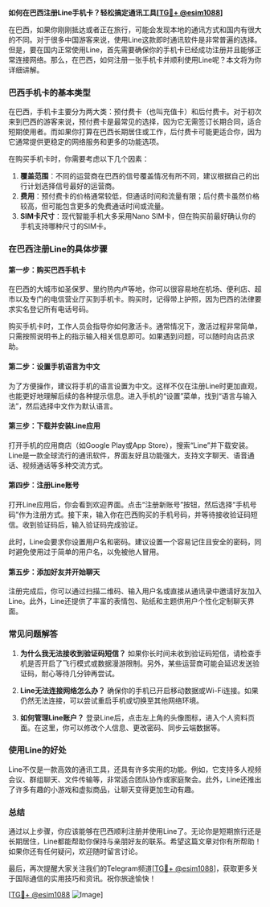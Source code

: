 **如何在巴西注册Line手机卡？轻松搞定通讯工具[[TG💪+ @esim1088](https://t.me/s/esim1088)]**

在巴西，如果你刚刚抵达或者正在旅行，可能会发现本地的通讯方式和国内有很大的不同。对于很多中国游客来说，使用Line这款即时通讯软件是非常普遍的选择。但是，要在国内正常使用Line，首先需要确保你的手机卡已经成功注册并且能够正常连接网络。那么，在巴西，如何注册一张手机卡并顺利使用Line呢？本文将为你详细讲解。

### 巴西手机卡的基本类型

在巴西，手机卡主要分为两大类：预付费卡（也叫充值卡）和后付费卡。对于初次来到巴西的游客来说，预付费卡是最常见的选择，因为它无需签订长期合同，适合短期使用者。而如果你打算在巴西长期居住或工作，后付费卡可能更适合你，因为它通常提供更稳定的网络服务和更多的功能选项。

在购买手机卡时，你需要考虑以下几个因素：
1. **覆盖范围**：不同的运营商在巴西的信号覆盖情况有所不同，建议根据自己的出行计划选择信号最好的运营商。
2. **费用**：预付费卡的价格通常较低，但通话时间和流量有限；后付费卡虽然价格较高，但可能包含更多的免费通话时间或流量。
3. **SIM卡尺寸**：现代智能手机大多采用Nano SIM卡，但在购买前最好确认你的手机支持哪种尺寸的SIM卡。

### 在巴西注册Line的具体步骤

#### 第一步：购买巴西手机卡
在巴西的大城市如圣保罗、里约热内卢等地，你可以很容易地在机场、便利店、超市以及专门的电信营业厅买到手机卡。购买时，记得带上护照，因为巴西的法律要求实名登记所有电话号码。

购买手机卡时，工作人员会指导你如何激活卡。通常情况下，激活过程非常简单，只需按照说明书上的指示输入相关信息即可。如果遇到问题，可以随时向店员求助。

#### 第二步：设置手机语言为中文
为了方便操作，建议将手机的语言设置为中文。这样不仅在注册Line时更加直观，也能更好地理解后续的各种提示信息。进入手机的“设置”菜单，找到“语言与输入法”，然后选择中文作为默认语言。

#### 第三步：下载并安装Line应用
打开手机的应用商店（如Google Play或App Store），搜索“Line”并下载安装。Line是一款全球流行的通讯软件，界面友好且功能强大，支持文字聊天、语音通话、视频通话等多种交流方式。

#### 第四步：注册Line账号
打开Line应用后，你会看到欢迎界面。点击“注册新账号”按钮，然后选择“手机号码”作为注册方式。接下来，输入你在巴西购买的手机号码，并等待接收验证码短信。收到验证码后，输入验证码完成验证。

此时，Line会要求你设置用户名和密码。建议设置一个容易记住且安全的密码，同时避免使用过于简单的用户名，以免被他人冒用。

#### 第五步：添加好友并开始聊天
注册完成后，你可以通过扫描二维码、输入用户名或直接从通讯录中邀请好友加入Line。此外，Line还提供了丰富的表情包、贴纸和主题供用户个性化定制聊天界面。

### 常见问题解答

1. **为什么我无法接收到验证码短信？**
   如果你长时间未收到验证码短信，请检查手机是否开启了飞行模式或数据漫游限制。另外，某些运营商可能会延迟发送验证码，耐心等待几分钟再尝试。

2. **Line无法连接网络怎么办？**
   确保你的手机已开启移动数据或Wi-Fi连接。如果仍然无法连接，可以尝试重启手机或切换至其他网络环境。

3. **如何管理Line账户？**
   登录Line后，点击左上角的头像图标，进入个人资料页面。在这里，你可以修改个人信息、更改密码、同步云端数据等。

### 使用Line的好处

Line不仅是一款高效的通讯工具，还具有许多实用的功能。例如，它支持多人视频会议、群组聊天、文件传输等，非常适合团队协作或家庭聚会。此外，Line还推出了许多有趣的小游戏和虚拟商品，让聊天变得更加生动有趣。

### 总结

通过以上步骤，你应该能够在巴西顺利注册并使用Line了。无论你是短期旅行还是长期居住，Line都能帮助你保持与亲朋好友的联系。希望这篇文章对你有所帮助！如果你还有任何疑问，欢迎随时留言讨论。

最后，再次提醒大家关注我们的Telegram频道[[TG💪+ @esim1088](https://t.me/s/esim1088)]，获取更多关于国际通信的实用技巧和资讯。祝你旅途愉快！

[[TG💪+ @esim1088](https://t.me/s/esim1088) ![Image](https://i.postimg.cc/4NQfJmqS/Snipaste-2025-05-13-00-14-12.png)]